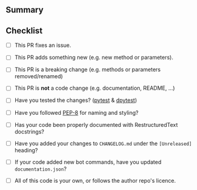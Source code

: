 ## Summary
<!-- What is this pull request for? If it fixes an issue use `close #issue-number` -->

## Checklist
<!-- Put an x inside [ ] to check it, like this: [x] -->
- [ ] This PR fixes an issue.
- [ ] This PR adds something new (e.g. new method or parameters).
- [ ] This PR is a breaking change (e.g. methods or parameters removed/renamed)
- [ ] This PR is **not** a code change (e.g. documentation, README, ...)


- [ ] Have you tested the changes? ([pytest](https://docs.pytest.org/) & [dpytest](https://dpytest.readthedocs.io/))
- [ ] Have you followed [PEP-8](https://www.python.org/dev/peps/pep-0008/) for naming and styling?  
- [ ] Has your code been properly documented with RestructuredText docstrings?
- [ ] Have you added your changes to `CHANGELOG.md` under the `[Unreleased]` heading?
- [ ] If your code added new bot commands, have you updated `documentation.json`?


- [ ] All of this code is your own, or follows the author repo's licence.